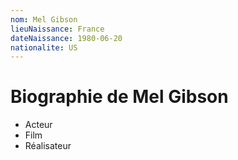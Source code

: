 ```yaml
---
nom: Mel Gibson
lieuNaissance: France
dateNaissance: 1980-06-20
nationalite: US
---
```


# Biographie de Mel Gibson

- Acteur
- Film
- Réalisateur
